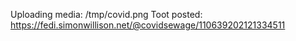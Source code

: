 Uploading media: /tmp/covid.png
Toot posted: https://fedi.simonwillison.net/@covidsewage/110639202121334511
